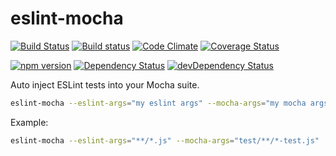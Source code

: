 # eslint-mocha
[![Build Status](https://travis-ci.org/kellyselden/eslint-mocha.svg?branch=master)](https://travis-ci.org/kellyselden/eslint-mocha)
[![Build status](https://ci.appveyor.com/api/projects/status/urui3cpj6ydgo8fy/branch/master?svg=true)](https://ci.appveyor.com/project/kellyselden/eslint-mocha/branch/master)
[![Code Climate](https://codeclimate.com/github/kellyselden/eslint-mocha/badges/gpa.svg)](https://codeclimate.com/github/kellyselden/eslint-mocha)
[![Coverage Status](https://coveralls.io/repos/kellyselden/eslint-mocha/badge.svg?branch=master&service=github)](https://coveralls.io/github/kellyselden/eslint-mocha?branch=master)

[![npm version](https://badge.fury.io/js/eslint-mocha.svg)](https://badge.fury.io/js/eslint-mocha)
[![Dependency Status](https://david-dm.org/kellyselden/eslint-mocha.svg)](https://david-dm.org/kellyselden/eslint-mocha)
[![devDependency Status](https://david-dm.org/kellyselden/eslint-mocha/dev-status.svg)](https://david-dm.org/kellyselden/eslint-mocha#info=devDependencies)

Auto inject ESLint tests into your Mocha suite.

```sh
eslint-mocha --eslint-args="my eslint args" --mocha-args="my mocha args"
```

Example:

```sh
eslint-mocha --eslint-args="**/*.js" --mocha-args="test/**/*-test.js"
```
